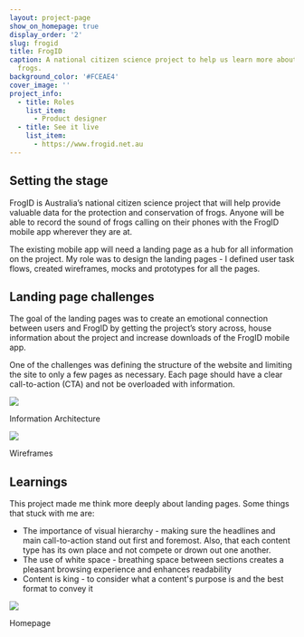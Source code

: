 ```yaml
---
layout: project-page
show_on_homepage: true
display_order: '2'
slug: frogid
title: FrogID
caption: A national citizen science project to help us learn more about Australia’s
  frogs.
background_color: '#FCEAE4'
cover_image: ''
project_info:
  - title: Roles
    list_item:
      - Product designer
  - title: See it live
    list_item:
      - https://www.frogid.net.au
---
```


## Setting the stage

FrogID is Australia’s national citizen science project that will help provide valuable data for the protection and conservation of frogs. Anyone will be able to record the sound of frogs calling on their phones with the FrogID mobile app wherever they are at.

The existing mobile app will need a landing page as a hub for all information on the project. My role was to design the landing pages - I defined user task flows, created wireframes, mocks and prototypes for all the pages.

## Landing page challenges

The goal of the landing pages was to create an emotional connection between users and FrogID by getting the project’s story across, house information about the project and increase downloads of the FrogID mobile app.

One of the challenges was defining the structure of the website and limiting the site to only a few pages as necessary. Each page should have a clear call-to-action (CTA) and not be overloaded with information.

![](https://images.ctfassets.net/nxjaqwpc63ga/5sIUdT0Iw0OiOSwggScmsI/a8d9133d4cd58ab00c9ced2bf840e15e/FrogID-IA.png)<div class="caption">Information Architecture</div>

![](https://images.ctfassets.net/nxjaqwpc63ga/24tnstzCcwM0WieWckqCwa/f397cc0f3f36b6ad28a616d60dcda78c/FrogID-Wireframes.png)<div class="caption">Wireframes</div>

## Learnings

This project made me think more deeply about landing pages. Some things that stuck with me are:

- The importance of visual hierarchy - making sure the headlines and main call-to-action stand out first and foremost. Also, that each content type has its own place and not compete or drown out one another.
- The use of white space - breathing space between sections creates a pleasant browsing experience and enhances readability
- Content is king - to consider what a content's purpose is and the best format to convey it

![](https://images.ctfassets.net/nxjaqwpc63ga/gmTEb1JXd6umg6SiwkcG6/d69f4fb6581daf4a817f7e1602d0a3f9/FrogID-Homepage.png)

<div class="caption">Homepage</div>
